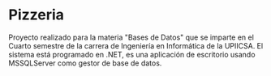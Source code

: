 Pizzeria
========

Proyecto realizado para la  materia "Bases de Datos" que se imparte en el Cuarto semestre de la carrera de Ingeniería en Informática de la UPIICSA. El sistema está programado en .NET, es una aplicación de escritorio usando MSSQLServer como gestor de base de datos.